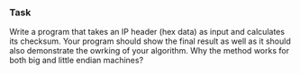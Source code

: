 ### Task

Write a program that takes an IP header (hex data) as input and calculates its checksum. Your program should show the final result as well as it should also demonstrate the owrking of your algorithm. Why the method works for both big and little endian machines?
